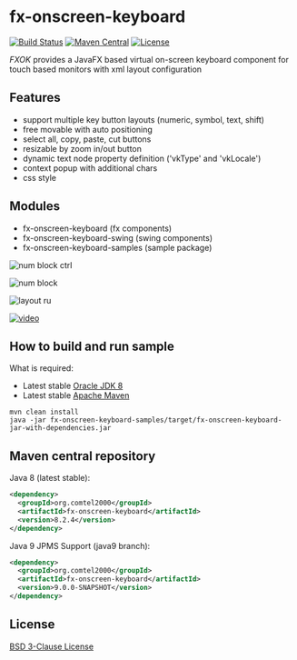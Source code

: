 # fx-onscreen-keyboard
[![Build Status](https://travis-ci.org/comtel2000/fx-experience.png?branch=master)](https://travis-ci.org/comtel2000/fx-experience)  [![Maven Central](https://maven-badges.herokuapp.com/maven-central/org.comtel2000/fx-parent/badge.svg)](https://maven-badges.herokuapp.com/maven-central/org.comtel2000/fx-parent)  [![License](https://img.shields.io/badge/license-BSD--3--Clause-blue.svg)](http://opensource.org/licenses/BSD-3-Clause)

*FXOK* provides a JavaFX based virtual on-screen keyboard component for touch based monitors with xml layout configuration

## Features
* support multiple key button layouts (numeric, symbol, text, shift)
* free movable with auto positioning
* select all, copy, paste, cut buttons
* resizable by zoom in/out button
* dynamic text node property definition ('vkType' and 'vkLocale')
* context popup with additional chars
* css style

## Modules
* fx-onscreen-keyboard (fx components)
* fx-onscreen-keyboard-swing (swing components)
* fx-onscreen-keyboard-samples (sample package)

![num block ctrl](https://github.com/comtel2000/fx-experience/blob/master/doc/num_block.png)

![num block](https://github.com/comtel2000/fx-experience/blob/master/doc/num_block_ctrl.png)

![layout ru](https://github.com/comtel2000/fx-experience/blob/master/doc/layout_ru.png)

[![video](http://img.youtube.com/vi/CD9lS_HZ4fA/0.jpg)](http://youtu.be/CD9lS_HZ4fA)

## How to build and run sample
What is required:

* Latest stable [Oracle JDK 8](http://www.oracle.com/technetwork/java)
* Latest stable [Apache Maven](http://maven.apache.org)

```shell
mvn clean install
java -jar fx-onscreen-keyboard-samples/target/fx-onscreen-keyboard-jar-with-dependencies.jar
```

## Maven central repository

Java 8 (latest stable):

```xml
<dependency>
  <groupId>org.comtel2000</groupId>
  <artifactId>fx-onscreen-keyboard</artifactId>
  <version>8.2.4</version>
</dependency>
```
Java 9 JPMS Support (java9 branch):

```xml
<dependency>
  <groupId>org.comtel2000</groupId>
  <artifactId>fx-onscreen-keyboard</artifactId>
  <version>9.0.0-SNAPSHOT</version>
</dependency>
```

## License
[BSD 3-Clause License](http://opensource.org/licenses/BSD-3-Clause)
